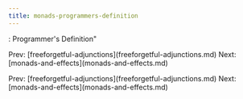 ```yaml
---
title: monads-programmers-definition
---
```


: Programmer\'s Definition\"

Prev:
\[freeforgetful-adjunctions](freeforgetful-adjunctions.md)
Next:
\[monads-and-effects](monads-and-effects.md)

Prev:
\[freeforgetful-adjunctions](freeforgetful-adjunctions.md)
Next:
\[monads-and-effects](monads-and-effects.md)

